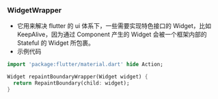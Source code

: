 ### WidgetWrapper

-   它用来解决 flutter 的 ui 体系下，一些需要实现特色接口的 Widget，比如 KeepAlive，因为通过 Component 产生的 Widget 会被一个框架内部的 Stateful 的 Widget 所包裹。
-   示例代码

```dart
import 'package:flutter/material.dart' hide Action;

Widget repaintBoundaryWrapper(Widget widget) {
  return RepaintBoundary(child: widget);
}
```
